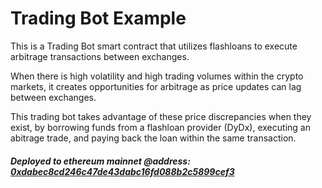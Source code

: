 # Trading Bot Example

This is a Trading Bot smart contract that utilizes flashloans to execute arbitrage transactions between exchanges. 

When there is high volatility and high trading volumes within the crypto markets, it creates opportunities for arbitrage as price updates can lag between exchanges. 

This trading bot takes advantage of these price discrepancies when they exist, by borrowing funds from a flashloan provider (DyDx), executing an abitrage trade, and paying back the loan within the same transaction.     

##### Deployed to ethereum mainnet @address: [0xdabec8cd246c47de43dabc16fd088b2c5899cef3](https://etherscan.io/address/0xdabec8cd246c47de43dabc16fd088b2c5899cef3)
